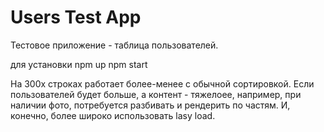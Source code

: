 # Users Test App
Тестовое приложение - таблица пользователей.

для установки
npm up
npm start

На 300х строках работает более-менее с обычной сортировкой.
Если пользователей будет больше, 
а контент - тяжелоее, например, при наличии фото,
потребуется разбивать и рендерить по частям.
И, конечно, более широко использовать lasy load.